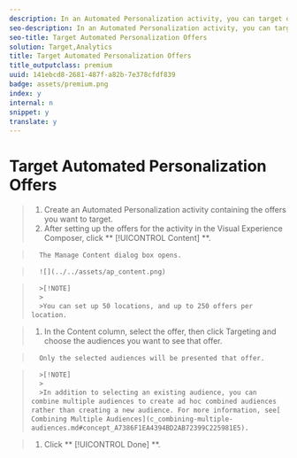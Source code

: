 ```yaml
---
description: In an Automated Personalization activity, you can target offers to specific audiences.
seo-description: In an Automated Personalization activity, you can target offers to specific audiences.
seo-title: Target Automated Personalization Offers
solution: Target,Analytics
title: Target Automated Personalization Offers
title_outputclass: premium
uuid: 141ebcd8-2681-487f-a82b-7e378cfdf839
badge: assets/premium.png
index: y
internal: n
snippet: y
translate: y
---
```


# Target Automated Personalization Offers


>1. Create an Automated Personalization activity containing the offers you want to target.
>1. After setting up the offers for the activity in the Visual Experience Composer, click ** [!UICONTROL  Content] **.

>       The Manage Content dialog box opens. 

>       ![](../../assets/ap_content.png) 


>       >[!NOTE]
>       >
>       >You can set up 50 locations, and up to 250 offers per location.

>1. In the Content column, select the offer, then click Targeting and choose the audiences you want to see that offer.

>       Only the selected audiences will be presented that offer. 


>       >[!NOTE]
>       >
>       >In addition to selecting an existing audience, you can combine multiple audiences to create ad hoc combined audiences rather than creating a new audience. For more information, see[ Combining Multiple Audiences](c_combining-multiple-audiences.md#concept_A7386F1EA4394BD2AB72399C225981E5). 

>1. Click ** [!UICONTROL  Done] **.
